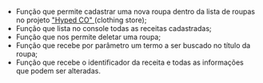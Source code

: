 <ul>
<li>Função que permite cadastrar uma nova roupa dentro
da lista de roupas no projeto <a href="https://github.com/Alchemist-developer/site-hyped"> "Hyped CO" </a>(clothing store); </li>
<li>Função que lista no console todas as receitas cadastradas;</li>
<li>Função que nos permite deletar uma roupa;</li>
<li>Função que recebe por parâmetro um termo a ser buscado no título da roupa;</li>
<li>Função que recebe o identificador da receita e todas as informações que podem ser alteradas.</li></ul>
